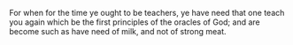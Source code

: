 For when for the time ye ought to be teachers, ye have need that one teach you again which be the first principles of the oracles of God; and are become such as have need of milk, and not of strong meat.
